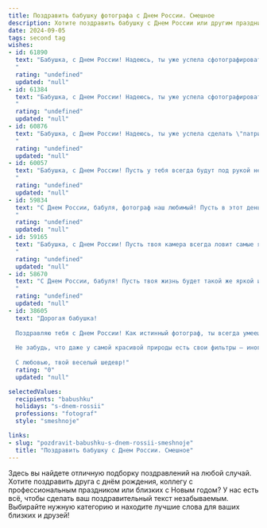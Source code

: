 ```yaml
---
title: Поздравить бабушку фотографа с Днем России. Смешное
description: Хотите поздравить бабушку с Днем России или другим праздником? Наш ИИ создаст незабываемое поздравление, а вы обязательно выделитесь среди других.  
date: 2024-09-05
tags: second tag
wishes:
- id: 61890
  text: "Бабушка, с Днем России! Надеюсь, ты уже успела сфотографировать все триколоры в округе, ведь без твоих снимков этот праздник просто немыслим! 😂
  "
  rating: "undefined"
  updated: "null"
- id: 61384
  text: "Бабушка, с Днем России! Надеюсь, ты уже успела сфотографировать все триколоры, которые мимо пролетали? 😉  Пусть твоя жизнь будет такой же яркой и многогранной, как фотографии, которые ты творишь!
  "
  rating: "undefined"
  updated: "null"
- id: 60876
  text: "Бабушка, с Днем России! Надеюсь, ты уже успела сделать \"патриотичную\" фотосессию с внуками, где все в цветах триколора? 😉 А еще, может, ты уже запечатлела, как внук съел целый торт, а внучка учит попугая кричать \"Россия - вперёд!\"? 😜  В любом случае, желаю тебе ярких кадров, позитивных эмоций и ещё больше креативных идей! 🎉
  "
  rating: "undefined"
  updated: "null"
- id: 60057
  text: "Бабушка, с Днем России! Пусть у тебя всегда будут под рукой не только фотоаппарат, но и вкусный пирожок, чтобы поймать самые яркие и сладкие моменты жизни! 😉
  "
  rating: "undefined"
  updated: "null"
- id: 59834
  text: "С Днем России, бабуля, фотограф наш любимый! Пусть в этот день у тебя будут только удачные кадры, никаких «красных глаз» и засвеченных снимков! А главное — чтобы все фотографии были полны любви и улыбок, как твоя душа!
  "
  rating: "undefined"
  updated: "null"
- id: 59165
  text: "Бабушка, с Днем России! Пусть твоя камера всегда ловит самые яркие моменты, а фотоальбомы ломятся от снимков, где все счастливы, как на Красной площади 12 июня! 🎉
  "
  rating: "undefined"
  updated: "null"
- id: 58670
  text: "С Днем России, бабуля! Пусть твоя жизнь будет такой же яркой и красочной, как твои фотографии! 😉 А пока ты фотографируешь всех на память, мы будем фотографировать тебя - ведь ты сама по себе произведение искусства! 🎉
  "
  rating: "undefined"
  updated: "null"
- id: 38605
  text: "Дорогая бабушка!
  
  Поздравляю тебя с Днем России! Как истинный фотограф, ты всегда умеешь делать прекрасные снимки нашей страны: от бескрайних полей до уютных улочек. Пусть твоя жизнь будет такая же яркая, как солнечный день на съемке, а каждый новый момент запечатлится в сердце, как лучшие кадры в альбоме!
  
  Не забудь, что даже у самой красивой природы есть свои фильтры — иногда нужно немного «размытия» окружающей суеты, чтобы получить картину счастья. Желаю тебе, чтобы каждый миг был наполнен теплом, радостью и, конечно, хорошим светом — как на твоих лучших фотографиях!
  
  С любовью, твой веселый шедевр!"
  rating: "0"
  updated: "null"

selectedValues:
  recipients: "babushku"
  holidays: "s-dnem-rossii"
  professions: "fotograf"
  style: "smeshnoje"

links:
- slug: "pozdravit-babushku-s-dnem-rossii-smeshnoje"
  title: "Поздравить бабушку с Днем России. Смешное"
---
```


Здесь вы найдете отличную подборку поздравлений на любой случай. 
Хотите поздравить друга с днём рождения, коллегу с профессиональным праздником или близких с Новым годом? У нас есть всё, чтобы сделать ваш поздравительный текст незабываемым. Выбирайте нужную категорию и находите лучшие слова для ваших близких и друзей!
